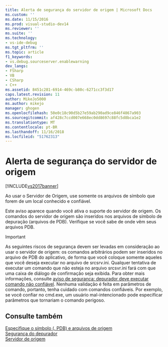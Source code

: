 ```yaml
---
title: Alerta de segurança do servidor de origem | Microsoft Docs
ms.custom: ''
ms.date: 11/15/2016
ms.prod: visual-studio-dev14
ms.reviewer: ''
ms.suite: ''
ms.technology:
- vs-ide-debug
ms.tgt_pltfrm: ''
ms.topic: article
f1_keywords:
- vs.debug.sourceserver.enablewarning
dev_langs:
- FSharp
- VB
- CSharp
- C++
ms.assetid: 8451c281-6914-469c-b80c-6271cc3f3d17
caps.latest.revision: 11
author: MikeJo5000
ms.author: mikejo
manager: ghogen
ms.openlocfilehash: 50e0c18c90d5b27e59ab290ad9ce846f4867a903
ms.sourcegitcommit: af428c7ccd007e668ec0dd8697c88fc5d8bca1e2
ms.translationtype: MT
ms.contentlocale: pt-BR
ms.lasthandoff: 11/16/2018
ms.locfileid: "51762313"
---
```

# <a name="source-server-security-alert"></a>Alerta de segurança do servidor de origem
[!INCLUDE[vs2017banner](../includes/vs2017banner.md)]

Ao usar o Servidor de Origem, use somente os arquivos de símbolo que forem de um local conhecido e confiável.  
  
 Este aviso aparece quando você ativa o suporte do servidor de origem. Os comandos do servidor de origem são inseridos nos arquivos de símbolo de depuração (arquivos de PDB). Verifique se você sabe de onde vêm seus arquivos PDB.  
  
> [!IMPORTANT]
>  As seguintes riscos de segurança devem ser levadas em consideração ao usar o servidor de origem: os comandos arbitrários podem ser inseridos no arquivo de PDB do aplicativo, de forma que você coloque somente aqueles que você deseja executar no arquivo de srcsrv.ini. Qualquer tentativa de executar um comando que não esteja no arquivo srcsvr.ini fará com que uma caixa de diálogo de confirmação seja exibida. Para obter mais informações, consulte [aviso de segurança: depurador deve executar comando não confiável](../debugger/security-warning-debugger-must-execute-untrusted-command.md). Nenhuma validação é feita em parâmetros de comando, portanto, tenha cuidado com comandos confiáveis. Por exemplo, se você confiar no cmd.exe, um usuário mal-intencionado pode especificar parâmetros que tornariam o comando perigoso.  
  
## <a name="see-also"></a>Consulte também  
 [Especifique o símbolo (. PDB) e arquivos de origem](../debugger/specify-symbol-dot-pdb-and-source-files-in-the-visual-studio-debugger.md)   
 [Segurança do depurador](../debugger/debugger-security.md)   
 [Servidor de origem](http://msdn.microsoft.com/library/windows/desktop/ms680641.aspx)



